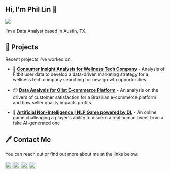 ## Hi, I'm Phil Lin 👋


<img src="https://media.giphy.com/media/QxpsxQzaJ70QFCEf5U/giphy.gif"> 




I'm a Data Analyst based in Austin, TX.

## 💼   Projects
Recent projects I've worked on:

- 👟 **[Consumer Insight Analysis for Wellness Tech Company](https://github.com/phlln/bellabeat-analysis)** - Analysis of Fitbit user data to develop a data-driven marketing strategy for a wellness tech company searching for new growth opportunities.

- 📦  **[Data Analysis for Olist E-commerce Platform](https://github.com/phlln/olist-analysis)** - An analysis on the drivers of customer satisfaction for a Brazilian e-commerce platform and how seller quality impacts profits

- 🤖  **[Artificial Non-Intelligence | NLP Game powered by DL](https://github.com/bolinocroustibat/artificial-non-intelligence-data)** - An online game challenging a player's ability to discern a real human tweet from a fake AI-generated one

## 🖊  Contact Me
You can reach out or find out more about me at the links below:
<br>
<br>
<a href="https://www.notion.so/phil-lin/Phil-Lin-s-Portfolio-24883f791876453bb74e8713eb7177bf">
  <img align="left" alt="Phil Lin | Portfolio" width="22px" src="https://cdn.jsdelivr.net/npm/simple-icons@3.13.0/icons/notion.svg" />
</a>
<a href="https://www.linkedin.com/in/philip-lin/">
  <img align="left" alt="Phil Lin | LinkedIn" width="22px" src="https://cdn.jsdelivr.net/npm/simple-icons@v3/icons/linkedin.svg" />
</a>
<a href="https://public.tableau.com/app/profile/phil.lin">
  <img align="left" alt="Phil Lin | Tableau" width="22px" src="https://cdn.jsdelivr.net/npm/simple-icons@3.13.0/icons/tableau.svg" />
</a>
<a href="mailto:philip.lin@gmail.com">
  <img align="left" alt="Phil Lin | Email" width="22px" src="https://cdn.jsdelivr.net/npm/simple-icons@3.13.0/icons/gmail.svg" />
